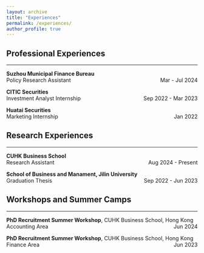 ```yaml
---
layout: archive
title: "Experiences"
permalink: /experiences/
author_profile: true
---
```


## Professional Experiences
---
**Suzhou Municipal Finance Bureau** \
Policy Research Assistant <span style="float: right;">Mar - Jul 2024</span> 

**CITIC Securities** \
Investment Analyst Internship <span style="float: right;">Sep 2022 - Mar 2023</span> 

**Huatai Securities** \
Marketing Internship <span style="float: right;">Jan 2022</span> 

## Research Experiences
---
**CUHK Business School** \
Research Assistant <span style="float: right;">Aug 2024 - Present</span>

**School of Business and Manament, Jilin University** \
Graduation Thesis <span style="float: right;">Sep 2022 - Jun 2023</span>

## Workshops and Summer Camps
---
**PhD Recruitment Summer Workshop**, CUHK Business School, Hong Kong <span style="float: right;">Jun 2024</span> \
Accounting Area

**PhD Recruitment Summer Workshop**, CUHK Business School, Hong Kong <span style="float: right;">Jun 2023</span> \
Finance Area